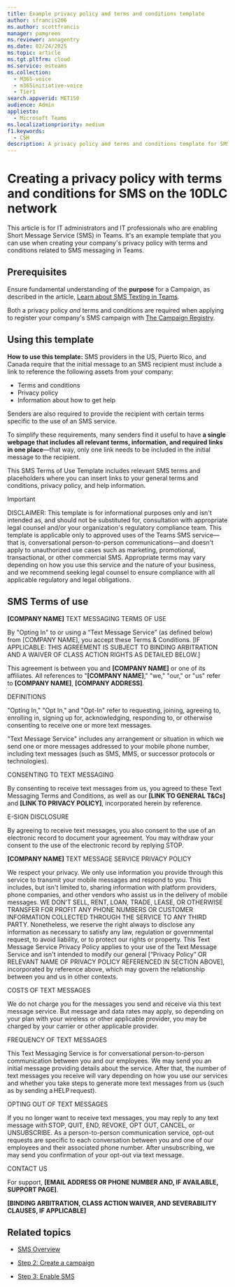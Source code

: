 ```yaml
---
title: Example privacy policy and terms and conditions template
author: sfrancis206
ms.author: scottfrancis
manager: pamgreen
ms.reviewer: annagentry
ms.date: 02/24/2025
ms.topic: article
ms.tgt.pltfrm: cloud
ms.service: msteams
ms.collection:
  - M365-voice
  - m365initiative-voice
  - Tier1
search.appverid: MET150
audience: Admin
appliesto:
  - Microsoft Teams
ms.localizationpriority: medium
f1.keywords:
  - CSH
description: A privacy policy and terms and conditions template for SMS messaging in Microsoft Teams.
---
```


# Creating a privacy policy with terms and conditions for SMS on the 10DLC network

This article is for IT administrators and IT professionals who are enabling Short Message Service (SMS) in Teams. It's an example template that you can use when creating your company's privacy policy with terms and conditions related to SMS messaging in Teams.

## Prerequisites

Ensure fundamental understanding of the **purpose** for a Campaign, as described in the article, [Learn about SMS Texting in Teams](sms-overview.md).

Both a privacy policy *and* terms and conditions are required when applying to register your company's SMS campaign with [The Campaign Registry](https://www.campaignregistry.com/about/).

## Using this template

**How to use this template:** SMS providers in the US, Puerto Rico, and Canada require that the initial message to an SMS recipient must include a link to reference the following assets from your company:

- Terms and conditions
- Privacy policy
- Information about how to get help

Senders are also required to provide the recipient with certain terms specific to the use of an SMS service.

To simplify these requirements, many senders find it useful to have **a single webpage that includes all relevant terms, information, and required links in one place**&mdash;that way, only one link needs to be included in the initial message to the recipient.

This SMS Terms of Use Template includes relevant SMS terms and placeholders where you can insert links to your general terms and conditions, privacy policy, and help information.

> [!IMPORTANT]
> DISCLAIMER: This template is for informational purposes only and isn't intended as, and should not be substituted for, consultation with appropriate legal counsel and/or your organization's regulatory compliance team.  This template is applicable only to approved uses of the Teams SMS service&mdash;that is, conversational person-to-person communications&mdash;and doesn't apply to unauthorized use cases such as marketing, promotional, transactional, or other commercial SMS. Appropriate terms may vary depending on how you use this service and the nature of your business, and we recommend seeking legal counsel to ensure compliance with all applicable regulatory and legal obligations.

## SMS Terms of use

**[COMPANY NAME]** TEXT MESSAGING TERMS OF USE

By "Opting In" to or using a “Text Message Service” (as defined below) from [COMPANY NAME], you accept these Terms & Conditions. [IF APPLICABLE: THIS AGREEMENT IS SUBJECT TO BINDING ARBITRATION AND A WAIVER OF CLASS ACTION RIGHTS AS DETAILED BELOW.]

This agreement is between you and **[COMPANY NAME]** or one of its affiliates.  All references to "**[COMPANY NAME]**," "we," "our," or "us" refer to **[COMPANY NAME]**, **[COMPANY ADDRESS]**.  

DEFINITIONS 

"Opting In," "Opt In," and "Opt-In" refer to requesting, joining, agreeing to, enrolling in, signing up for, acknowledging, responding to, or otherwise consenting to receive one or more text messages. 

"Text Message Service" includes any arrangement or situation in which we send one or more messages addressed to your mobile phone number, including text messages (such as SMS, MMS, or successor protocols or technologies). 

CONSENTING TO TEXT MESSAGING 

By consenting to receive text messages from us, you agreed to these Text Messaging Terms and Conditions, as well as our **[LINK TO GENERAL T&Cs]** and **[LINK TO PRIVACY POLICY]**, incorporated herein by reference. 

E-SIGN DISCLOSURE 

By agreeing to receive text messages, you also consent to the use of an electronic record to document your agreement. You may withdraw your consent to the use of the electronic record by replying STOP. 

**[COMPANY NAME]** TEXT MESSAGE SERVICE PRIVACY POLICY

We respect your privacy. We only use information you provide through this service to transmit your mobile messages and respond to you. This includes, but isn't limited to, sharing information with platform providers, phone companies, and other vendors who assist us in the delivery of mobile messages. WE DON'T SELL, RENT, LOAN, TRADE, LEASE, OR OTHERWISE TRANSFER FOR PROFIT ANY PHONE NUMBERS OR CUSTOMER INFORMATION COLLECTED THROUGH THE SERVICE TO ANY THIRD PARTY. Nonetheless, we reserve the right always to disclose any information as necessary to satisfy any law, regulation or governmental request, to avoid liability, or to protect our rights or property. This Text Message Service Privacy Policy applies to your use of the Text Message Service and isn't intended to modify our general [“Privacy Policy” OR RELEVANT NAME OF PRIVACY POLICY REFERENCED IN SECTION ABOVE], incorporated by reference above, which may govern the relationship between you and us in other contexts. 

COSTS OF TEXT MESSAGES 

We do not charge you for the messages you send and receive via this text message service. But message and data rates may apply, so depending on your plan with your wireless or other applicable provider, you may be charged by your carrier or other applicable provider. 

FREQUENCY OF TEXT MESSAGES 

This Text Messaging Service is for conversational person-to-person communication between you and our employees. We may send you an initial message providing details about the service.  After that, the number of text messages you receive will vary depending on how you use our services and whether you take steps to generate more text messages from us (such as by sending a HELP request).

OPTING OUT OF TEXT MESSAGES

If you no longer want to receive text messages, you may reply to any text message with STOP, QUIT, END, REVOKE, OPT OUT, CANCEL, or UNSUBSCRIBE. As a person-to-person communication service, opt-out requests are specific to each conversation between you and one of our employees and their associated phone number. After unsubscribing, we may send you confirmation of your opt-out via text message. 

CONTACT US 

For support, **[EMAIL ADDRESS OR PHONE NUMBER AND, IF AVAILABLE, SUPPORT PAGE]**.  

**[BINDING ARBITRATION, CLASS ACTION WAIVER, AND SEVERABILITY CLAUSES, IF APPLICABLE]**

## Related topics

- [SMS Overview](sms-overview.md)

- [Step 2: Create a campaign](sms-setup-campaign.md)

- [Step 3: Enable SMS](sms-management.md)

